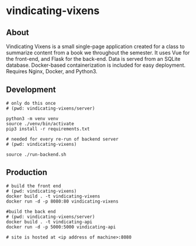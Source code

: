 # vindicating-vixens

## About
Vindicating Vixens is a small single-page application created for a class to summarize content from a book we throughout the semester. It uses Vue for the front-end, and Flask for the back-end. Data is served from an SQLite database. Docker-based containerization is included for easy deployment. Requires Nginx, Docker, and Python3.

## Development
```
# only do this once
# (pwd: vindicating-vixens/server)

python3 -m venv venv
source ./venv/bin/activate
pip3 install -r requirements.txt

# needed for every re-run of backend server
# (pwd: vindicating-vixens)

source ./run-backend.sh
```

## Production
```
# build the front end
# (pwd: vindicating-vixens)
docker build . -t vindicating-vixens
docker run -d -p 8080:80 vindicating-vixens

#build the back end
# (pwd: vindicating-vixens/server)
docker build . -t vindicating-api
docker run -d -p 5000:5000 vindicating-api

# site is hosted at <ip address of machine>:8080
```
